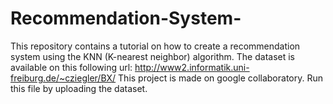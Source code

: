 # Recommendation-System-

This repository contains a tutorial on how to create a recommendation system using the KNN (K-nearest neighbor) algorithm. The dataset is available on this following url: http://www2.informatik.uni-freiburg.de/~cziegler/BX/ 
This project is made on google collaboratory. 
Run this file by uploading the dataset. 
